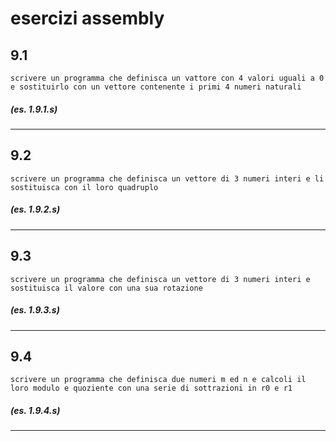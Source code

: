 # esercizi assembly

## 9.1

    scrivere un programma che definisca un vattore con 4 valori uguali a 0 e sostituirlo con un vettore contenente i primi 4 numeri naturali

##### (es. 1.9.1.s)
---

## 9.2

    scrivere un programma che definisca un vettore di 3 numeri interi e li sostituisca con il loro quadruplo

##### (es. 1.9.2.s)
---

## 9.3

    scrivere un programma che definisca un vettore di 3 numeri interi e sostituisca il valore con una sua rotazione

##### (es. 1.9.3.s)
---

## 9.4

    scrivere un programma che definisca due numeri m ed n e calcoli il loro modulo e quoziente con una serie di sottrazioni in r0 e r1

##### (es. 1.9.4.s)
---